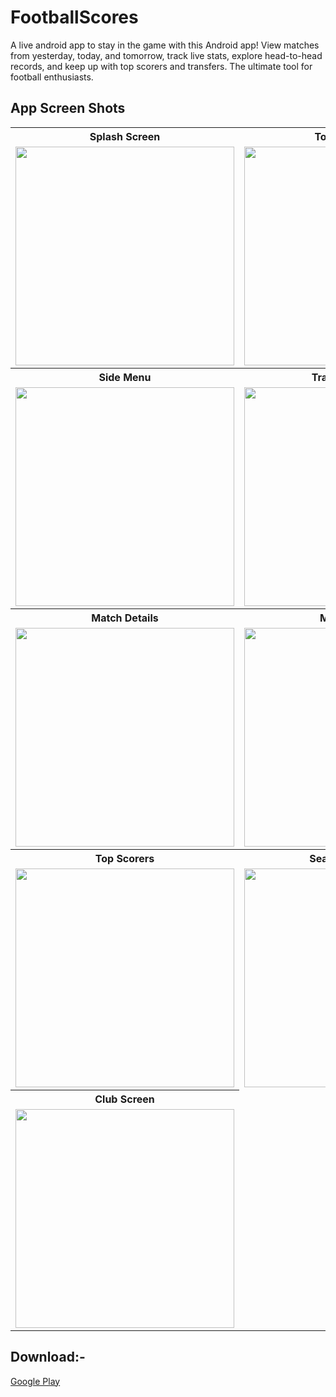 # FootballScores
A live android app to stay in the game with this Android app! View matches from yesterday, today, and tomorrow, track live stats, explore head-to-head records, and keep up with top scorers and transfers. The ultimate tool for football enthusiasts.


## App Screen Shots
 <table>
  <tr>
    <th>Splash Screen </th>
    <th>Today' matches </th>
    <th>yesterday' matches</th>
    <th>Tomorrow' matches</th>
  </tr>
  <tr>
    <td><img src="https://github.com/hamza94max/FootballScores/assets/54688005/280155fc-d2c6-4ffc-8de7-483bea3f2fda" width="350"></td>
    <td><img src="https://github.com/hamza94max/FootballScores/assets/54688005/62766cc5-6616-4bf5-82a0-444c1af6f996" width="350"></td>
    <td><img src="https://github.com/hamza94max/FootballScores/assets/54688005/ebdd6e2d-c149-417c-822e-1d30f03bd44e" width="350"></td>
    <td><img src="https://github.com/hamza94max/FootballScores/assets/54688005/a23688b2-822e-4863-bb0c-c5c063398abc" width="350"></td>
  </tr>

   
  <tr>
    <th>Side Menu</th>
    <th>Transfers Screen</th>
    <th>Language Screen</th>
    <th>Match Events</th>
    
  </tr>
  <tr>
    <td><img src="https://github.com/hamza94max/FootballScores/assets/54688005/c35f5175-80a6-4bf2-ae6f-246559f40c6a" width="350"></td>
    <td><img src="https://github.com/hamza94max/FootballScores/assets/54688005/5d58f594-d69d-45d8-816b-ab1c1b63af3e" width="350"></td>
    <td><img src="https://github.com/hamza94max/FootballScores/assets/54688005/2a0b833f-9e2e-49f7-8ec6-2ea7ef67f22a" width="350"></td>
    <td><img src="https://github.com/hamza94max/FootballScores/assets/54688005/58d2965c-f51e-46cd-9fd0-faeb7622b74b" width="350"></td>
    
  </tr>

 <tr>
    <th>Match Details</th>
    <th>Match LineUp</th>
    <th>Match LineUp 2</th>
    <th>Match Stats</th>
  </tr>
  <tr>
    <td><img src="https://github.com/hamza94max/FootballScores/assets/54688005/dfda3c44-3e5a-4dd7-acd1-3169e4554f79" width="350"></td>
    <td><img src="https://github.com/hamza94max/FootballScores/assets/54688005/f5e738a0-1be2-4395-879d-dde0a0362c64" width="350"></td>
    <td><img src="https://github.com/hamza94max/FootballScores/assets/54688005/a3ac6cf1-a385-4c35-9329-ba9d9c0eb9c5" width="350"></td>
    <td><img src="https://github.com/hamza94max/FootballScores/assets/54688005/0a9cef3a-e068-4370-964c-97be5a2685e2" width="350"></td>

    
  </tr>


   <tr>
    <th>Top Scorers</th>
    <th>Season Standings</th>
    <th>Coach screen</th>
    <th>Player Screen</th>
  </tr>
  <tr>
    <td><img src="https://github.com/hamza94max/FootballScores/assets/54688005/31d8346f-7b99-4995-8f01-d3c8f953fdb3" width="350"></td>
    <td><img src="https://github.com/hamza94max/FootballScores/assets/54688005/4eaad8ae-0f22-44de-8471-4e8beb932e4c" width="350"></td>
    <td><img src="https://github.com/hamza94max/FootballScores/assets/54688005/2ee07748-561f-477d-9be2-d79a7327fac6" width="350"></td>
    <td><img src="https://github.com/hamza94max/FootballScores/assets/54688005/7c5f5593-5231-453e-b6a2-4776b6b3ac00" width="350"></td>

    
  </tr>

 <tr>
    <th>Club Screen</th>
  </tr>
  <tr>
    <td><img src="https://github.com/hamza94max/FootballScores/assets/54688005/6dc57a3b-9424-4549-9246-c7130b0b0c84" width="350"></td>

  </tr>


  
</table> 


## Download:-

[Google Play](https://play.google.com/store/apps/details?id=com.webstore.footballscores)


